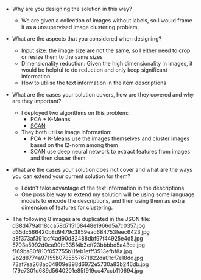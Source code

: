 - Why are you designing the solution in this way?
  - We are given a collection of images without labels, so I would frame it as a unsupervised image clustering problem.
- What are the aspects that you considered when designing?
  - Input size: the image size are not the same, so I either need to crop or resize them to the same sizes
  - Dimensionality reduction: Given the high dimensionality in images, it would be helpful to do reduction and only keep significant information
  - How to utilise the text information in the item descriptions
- What are the cases your solution covers, how are they covered and why are they
  important?
  - I deployed two algorithms on this problem:
    - PCA + K-Means
    - [SCAN](https://github.com/wvangansbeke/Unsupervised-Classification)
  - They both utilise image information:
    - PCA + K-Means use the images themselves and cluster images based on the l2-norm among them
    - SCAN use deep neural network to extract features from images and then cluster them.
- What are the cases your solution does not cover and what are the ways you can
  extend your current solution for them?
  - I didn't take advantage of the text information in the descriptions
  - One possible way to extend my solution will be using some language models to encode the descriptions, and then using them as extra dimension of features for clustering.

- The following 8 images are duplicated in the JSON file:
      d38d479a018cca58d715108448e1966d5a7c0357.jpg   
      d35dc566420b8d9479c3859ead684753feec6423.jpg   
      a8f373af391ccf4ad90d32488dbf97f44925e4d5.jpg   
      5703a5992d0ca90fc335f4b3eff23bbbbd5a43ce.jpg   
      f169ba80f810f057755b11feb1efff3513efbf8a.jpg   
      2b2d8774a97155b0785557671822da01cf7e18dd.jpg   
      73af7ea268ac04809e898d6972e5730a83b246db.jpg   
      f79e7301d689d5640201e85f919cc47ccb110694.jpg   
